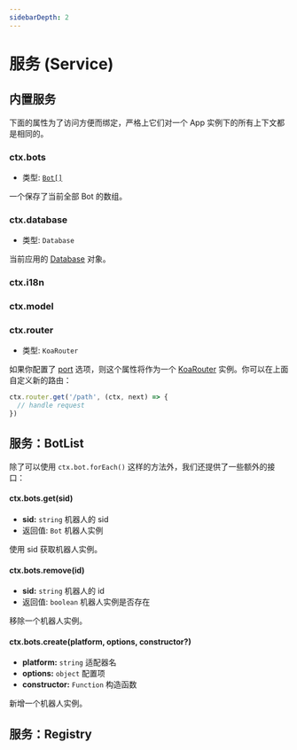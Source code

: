 ```yaml
---
sidebarDepth: 2
---
```


# 服务 (Service)

## 内置服务

下面的属性为了访问方便而绑定，严格上它们对一个 App 实例下的所有上下文都是相同的。

### ctx.bots

- 类型: [`Bot[]`](./bot.md)

一个保存了当前全部 Bot 的数组。

### ctx.database

- 类型: `Database`

当前应用的 [Database](./database.md#数据库对象) 对象。

### ctx.i18n

### ctx.model

### ctx.router

- 类型: `KoaRouter`

如果你配置了 [port](./app.md#option-port) 选项，则这个属性将作为一个 [KoaRouter](https://github.com/koajs/router/blob/master/API.md) 实例。你可以在上面自定义新的路由：

```ts
ctx.router.get('/path', (ctx, next) => {
  // handle request
})
```

## 服务：BotList

除了可以使用 `ctx.bot.forEach()` 这样的方法外，我们还提供了一些额外的接口：

#### ctx.bots.get(sid)

- **sid:** `string` 机器人的 sid
- 返回值: `Bot` 机器人实例

使用 sid 获取机器人实例。

#### ctx.bots.remove(id)

- **sid:** `string` 机器人的 id
- 返回值: `boolean` 机器人实例是否存在

移除一个机器人实例。

#### ctx.bots.create(platform, options, constructor?)

- **platform:** `string` 适配器名
- **options:** `object` 配置项
- **constructor:** `Function` 构造函数

新增一个机器人实例。

## 服务：Registry
